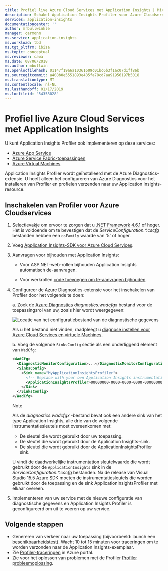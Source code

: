 ```yaml
---
title: Profiel live Azure Cloud Services met Application Insights | Microsoft Docs
description: Schakel Application Insights Profiler voor Azure Cloudservices.
services: application-insights
documentationcenter: ''
author: mrbullwinkle
manager: carmonm
ms.service: application-insights
ms.workload: tbd
ms.tgt_pltfrm: ibiza
ms.topic: conceptual
ms.reviewer: cawa
ms.date: 08/06/2018
ms.author: mbullwin
ms.openlocfilehash: 01147f19a6a10361609c01bc6b3f1ac07d1ff86b
ms.sourcegitcommit: a408b0e5551893e485fa78cd7aa91956197b5018
ms.translationtype: MT
ms.contentlocale: nl-NL
ms.lasthandoff: 01/17/2019
ms.locfileid: "54358028"
---
```

# <a name="profile-live-azure-cloud-services-with-application-insights"></a>Profiel live Azure Cloud Services met Application Insights

U kunt Application Insights Profiler ook implementeren op deze services:
* [Azure App Service](profiler.md?toc=/azure/azure-monitor/toc.json)
* [Azure Service Fabric-toepassingen](profiler-servicefabric.md?toc=/azure/azure-monitor/toc.json)
* [Azure Virtual Machines](profiler-vm.md?toc=/azure/azure-monitor/toc.json)

Application Insights Profiler wordt geïnstalleerd met de Azure Diagnostics-extensie. U hoeft alleen het configureren van Azure Diagnostics voor het installeren van Profiler en profielen verzenden naar uw Application Insights-resource.

## <a name="enable-profiler-for-azure-cloud-services"></a>Inschakelen van Profiler voor Azure Cloudservices
1. Selectievakje om ervoor te zorgen dat u [.NET Framework 4.6.1](https://docs.microsoft.com/dotnet/framework/migration-guide/how-to-determine-which-versions-are-installed) of hoger. Het is voldoende om te bevestigen dat de *ServiceConfiguration.\*.cscfg* bestanden hebben een `osFamily` waarde van '5' of hoger.

1. Voeg [Application Insights-SDK voor Azure Cloud Services](../../azure-monitor/app/cloudservices.md?toc=/azure/azure-monitor/toc.json).

1. Aanvragen voor bijhouden met Application Insights:

    * Voor ASP.NET-web-rollen bijhouden Application Insights automatisch de-aanvragen.

    * Voor werkrollen [code toevoegen om te-aanvragen bijhouden](profiler-trackrequests.md?toc=/azure/azure-monitor/toc.json).

1. Configureer de Azure Diagnostics-extensie voor het inschakelen van Profiler door het volgende te doen:

    a. Zoek de [Azure Diagnostics](https://docs.microsoft.com/azure/monitoring-and-diagnostics/azure-diagnostics) *diagnostics.wadcfgx* bestand voor de toepassingsrol van uw, zoals hier wordt weergegeven:  

      ![Locatie van het configuratiebestand van de diagnostische gegevens](./media/profiler-cloudservice/cloudservice-solutionexplorer.png)  

      Als u het bestand niet vinden, raadpleegt u [diagnose instellen voor Azure Cloud Services en virtuele Machines](https://docs.microsoft.com/azure/vs-azure-tools-diagnostics-for-cloud-services-and-virtual-machines#enable-diagnostics-in-cloud-service-projects-before-deploying-them).

    b. Voeg de volgende `SinksConfig` sectie als een onderliggend element van `WadCfg`:  

      ```xml
      <WadCfg>
        <DiagnosticMonitorConfiguration>...</DiagnosticMonitorConfiguration>
        <SinksConfig>
          <Sink name="MyApplicationInsightsProfiler">
            <!-- Replace with your own Application Insights instrumentation key. -->
            <ApplicationInsightsProfiler>00000000-0000-0000-0000-000000000000</ApplicationInsightsProfiler>
          </Sink>
        </SinksConfig>
      </WadCfg>
      ```

    > [!NOTE]
    > Als de *diagnostics.wadcfgx* -bestand bevat ook een andere sink van het type Application Insights, alle drie van de volgende instrumentatiesleutels moet overeenkomen met:  
    > * De sleutel die wordt gebruikt door uw toepassing. 
    > * De sleutel die wordt gebruikt door de Application Insights-sink. 
    > * De sleutel die wordt gebruikt door de ApplicationInsightsProfiler sink. 
    >
    > U vindt de daadwerkelijke instrumentation sleutelwaarde die wordt gebruikt door de `ApplicationInsights` sink in de *ServiceConfiguration.\*.cscfg* bestanden. 
    > Na de release van Visual Studio 15.5 Azure SDK moeten de instrumentatiesleutels die worden gebruikt door de toepassing en de sink ApplicationInsightsProfiler met elkaar overeen.

1. Implementeren van uw service met de nieuwe configuratie van diagnostische gegevens en Application Insights Profiler is geconfigureerd om uit te voeren op uw service.
 
## <a name="next-steps"></a>Volgende stappen

* Genereren van verkeer naar uw toepassing (bijvoorbeeld: launch een [beschikbaarheidstest](https://docs.microsoft.com/azure/application-insights/monitor-web-app-availability)). Wacht 10 tot 15 minuten voor traceringen om te worden verzonden naar de Application Insights-exemplaar.
* Zie [Profiler-traceringen](https://docs.microsoft.com/azure/application-insights/profiler-overview?toc=/azure/azure-monitor/toc.json) in Azure portal.
* Zie voor het oplossen van problemen met de Profiler [Profiler probleemoplossing](profiler-troubleshooting.md?toc=/azure/azure-monitor/toc.json).

